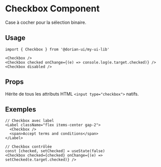 # Checkbox Component

Case à cocher pour la sélection binaire.

## Usage

```tsx
import { Checkbox } from '@dorian-ui/my-ui-lib'

<Checkbox />
<Checkbox checked onChange={(e) => console.log(e.target.checked)} />
<Checkbox disabled />
```

## Props

Hérite de tous les attributs HTML `<input type="checkbox">` natifs.

## Exemples

```tsx
// Checkbox avec label
<Label className="flex items-center gap-2">
  <Checkbox />
  <span>Accept terms and conditions</span>
</Label>

// Checkbox contrôlée
const [checked, setChecked] = useState(false)
<Checkbox checked={checked} onChange={(e) => setChecked(e.target.checked)} />
```
